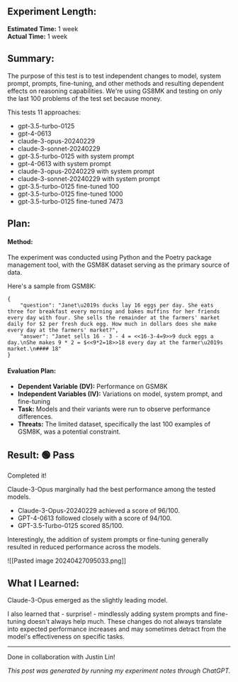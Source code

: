 ## Experiment Length:
**Estimated Time:** 1 week  
**Actual Time:** 1 week

## Summary:

The purpose of this test is to test independent changes to model, system prompt, prompts, fine-tuning, and other methods and resulting dependent effects on reasoning capabilities. We're using GS8MK and testing on only the last 100 problems of the test set because money.

This tests 11 approaches:

- gpt-3.5-turbo-0125
- gpt-4-0613
- claude-3-opus-20240229
- claude-3-sonnet-20240229
- gpt-3.5-turbo-0125 with system prompt
- gpt-4-0613 with system prompt
- claude-3-opus-20240229 with system prompt
- claude-3-sonnet-20240229 with system prompt
- gpt-3.5-turbo-0125 fine-tuned 100
- gpt-3.5-turbo-0125 fine-tuned 1000
- gpt-3.5-turbo-0125 fine-tuned 7473

## Plan:

#### Method:
The experiment was conducted using Python and the Poetry package management tool, with the GSM8K dataset serving as the primary source of data.  

Here's a sample from GSM8K: 

```
{
	"question": "Janet\u2019s ducks lay 16 eggs per day. She eats three for breakfast every morning and bakes muffins for her friends every day with four. She sells the remainder at the farmers' market daily for $2 per fresh duck egg. How much in dollars does she make every day at the farmers' market?", 
	"answer": "Janet sells 16 - 3 - 4 = <<16-3-4=9>>9 duck eggs a day.\nShe makes 9 * 2 = $<<9*2=18>>18 every day at the farmer\u2019s market.\n#### 18"
} 
```
#### Evaluation Plan:
  - **Dependent Variable (DV):** Performance on GSM8K
  - **Independent Variables (IV):** Variations on model, system prompt, and fine-tuning
  - **Task:** Models and their variants were run to observe performance differences.
  - **Threats:** The limited dataset, specifically the last 100 examples of GSM8K, was a potential constraint.


## Result:  🟢 Pass

Completed it! 

Claude-3-Opus marginally had the best performance among the tested models.
  
  - Claude-3-Opus-20240229 achieved a score of 96/100.
  - GPT-4-0613 followed closely with a score of 94/100.
  - GPT-3.5-Turbo-0125 scored 85/100.

Interestingly, the addition of system prompts or fine-tuning generally resulted in reduced performance across the models.

![[Pasted image 20240427095033.png]]
## What I Learned:
Claude-3-Opus emerged as the slightly leading model.

I also learned that - surprise! - mindlessly adding system prompts and fine-tuning doesn't always help much. These changes do not always translate into expected performance increases and may sometimes detract from the model's effectiveness on specific tasks.

---

Done in collaboration with Justin Lin! 

_This post was generated by running my experiment notes through ChatGPT._